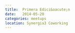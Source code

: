 ```yaml
---
title:  Primera Edici&oacute;n
date:   2014-05-20
categories: meetups
location: Synergia3 Coworking
---
```



